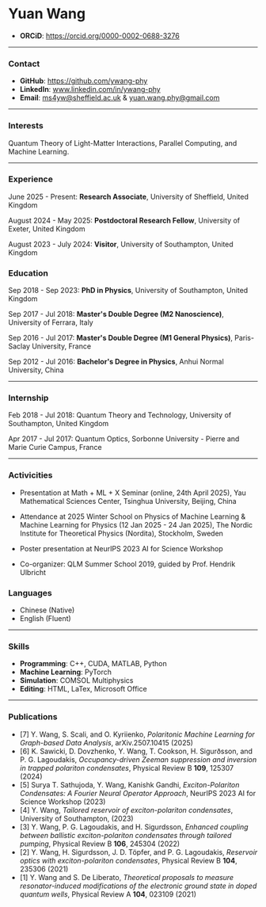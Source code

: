 # Yuan Wang
- **ORCiD**: https://orcid.org/0000-0002-0688-3276

---

### Contact
- **GitHub**: https://github.com/ywang-phy
- **LinkedIn**: www.linkedin.com/in/ywang-phy
- **Email**: ms4yw@sheffield.ac.uk & yuan.wang.phy@gmail.com

---

### Interests
Quantum Theory of Light-Matter Interactions, Parallel Computing, and Machine Learning.

---

### Experience
June 2025 - Present: **Research Associate**, University of Sheffield, United Kingdom

August 2024 - May 2025: **Postdoctoral Research Fellow**, University of Exeter, United Kingdom

August 2023 - July 2024: **Visitor**, University of Southampton, United Kingdom

### Education

Sep 2018 - Sep 2023: **PhD in Physics**, University of Southampton, United Kingdom

Sep 2017 - Jul 2018: **Master's Double Degree (M2 Nanoscience)**, University of Ferrara, Italy

Sep 2016 - Jul 2017: **Master's Double Degree (M1 General Physics)**, Paris-Saclay University, France

Sep 2012 - Jul 2016: **Bachelor's Degree in Physics**, Anhui Normal University, China

---

### Internship

Feb 2018 - Jul 2018: Quantum Theory and Technology, University of Southampton, United Kingdom

Apr 2017 - Jul 2017: Quantum Optics, Sorbonne University - Pierre and Marie Curie Campus, France

---

### Activicities

- Presentation at Math + ML + X Seminar (online, 24th April 2025), Yau Mathematical Sciences Center, Tsinghua University, Beijing, China

- Attendance at 2025 Winter School on Physics of Machine Learning & Machine Learning for Physics (12 Jan 2025 - 24 Jan 2025), The Nordic Institute for Theoretical Physics (Nordita), Stockholm, Sweden

- Poster presentation at NeurIPS 2023 AI for Science Workshop 

- Co-organizer: QLM Summer School 2019, guided by Prof. Hendrik Ulbricht

### Languages

- Chinese (Native)
- English (Fluent)

---

### Skills

- **Programming**: C++, CUDA, MATLAB, Python
- **Machine Learning**: PyTorch
- **Simulation**: COMSOL Multiphysics
- **Editing**: HTML, LaTex, Microsoft Office

---

### Publications
- [7] Y. Wang, S. Scali, and O. Kyriienko, *Polaritonic Machine Learning for Graph-based Data Analysis*, arXiv.2507.10415 (2025)
- [6] K. Sawicki, D. Dovzhenko, Y. Wang, T. Cookson, H. Sigurðsson, and P. G. Lagoudakis, *Occupancy-driven Zeeman suppression and inversion in trapped polariton condensates*, Physical Review B **109**, 125307 (2024)
- [5] Surya T. Sathujoda, Y. Wang, Kanishk Gandhi, *Exciton-Polariton Condensates: A Fourier Neural Operator Approach*, NeurIPS 2023 AI for Science Workshop (2023)
- [4] Y. Wang, *Tailored reservoir of exciton-polariton condensates*, University of Southampton, (2023)
- [3] Y. Wang, P. G. Lagoudakis, and H. Sigurdsson, *Enhanced coupling between ballistic exciton-polariton condensates through tailored pumping*, Physical Review B **106**, 245304 (2022)
- [2] Y. Wang, H. Sigurdsson, J. D. Töpfer, and P. G. Lagoudakis, *Reservoir optics with exciton-polariton condensates*, Physical Review B **104**, 235306 (2021)
- [1] Y. Wang and S. De Liberato, *Theoretical proposals to measure resonator-induced modifications of the electronic ground state in doped quantum wells*, Physical Review A **104**, 023109 (2021)
